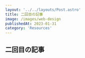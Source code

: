 ```yaml
---
layout: '../../layouts/Post.astro'
title: 二回目の記事
image: /images/web-design
publishedAt: 2023-01-31
category: 'Resources'
---
```


## 二回目の記事
